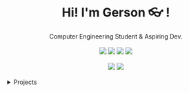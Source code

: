 <div align="center">
	<h1>Hi! I'm Gerson 👓 !</h1>
	<div>Computer Engineering Student & Aspiring Dev.</div>
	<br />
	<a href="https://www.gnu.org/gnu/linux-and-gnu.en.html"><img src="https://img.shields.io/badge/OS-GNU/Linux-cdd6f4?style=flat&logo=gnu" /></a>
	<a href="https://ubuntu.com/"><img src="https://img.shields.io/badge/DISTRO-Ubuntu-74c7ec?style=flat&logo=ubuntu" /></a>
	<a href="https://neovim.io"><img src="https://img.shields.io/badge/EDITOR-Neovim-a6e3a1?style=flat&logo=neovim" /></a>
	<a href="https://github.com/gersonfaneto"><img src="https://img.shields.io/github/stars/gersonfaneto?color=cdd6f4&label=GITHUB&style=flat&logo=github" /></a>
	<br />
	<br />
</div>

<div align="center">
	<img src="https://github-readme-stats.vercel.app/api?username=gersonfaneto&theme=gruvbox&hide_title=true&hide_rank=true&show_icons=true&include_all_commits=true&line_height=24&hide_border=false" />
	<img src="https://github-readme-stats.vercel.app/api/top-langs/?username=gersonfaneto&theme=gruvbox&hide_title=true&langs_count=8&layout=compact&hide_border=false" />
	<br />
	<br />
</div>

<details>
	<summary>Projects</summary>
	<ul>
		<li>:construction: Under Construction :construction:</li>
	</ul>
</details>

